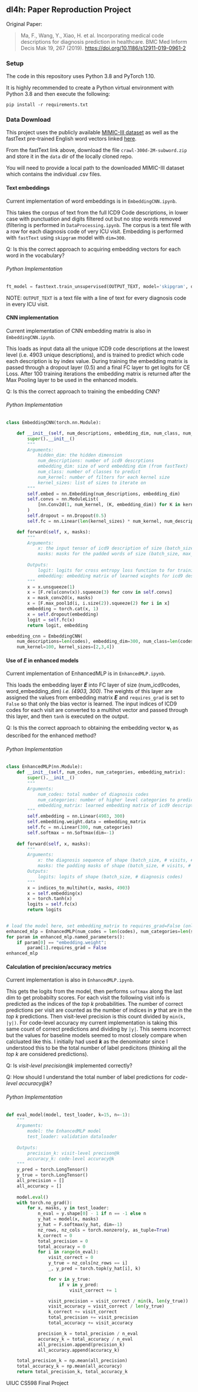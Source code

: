 ## dl4h: Paper Reproduction Project

Original Paper:
>Ma, F., Wang, Y., Xiao, H. et al. Incorporating medical code descriptions for diagnosis prediction in healthcare. BMC Med Inform Decis Mak 19, 267 (2019). https://doi.org/10.1186/s12911-019-0961-2

### Setup
The code in this repository uses Python 3.8 and PyTorch 1.10.

It is highly recommended to create a Python virtual environment with Python 3.8 and then execute the following:

`pip install -r requirements.txt`


### Data Download
This project uses the publicly available [MIMIC-III dataset](https://mimic.mit.edu/docs/iii/) as well as the fastText pre-trained English word vectors linked [here](https://fasttext.cc/docs/en/english-vectors.html).

From the fastText link above, download the file `crawl-300d-2M-subword.zip` and store it in the `data` dir of the locally cloned repo.

You will need to provide a local path to the downloaded MIMIC-III dataset which contains the individual .csv files.


#### Text embeddings
Current implementation of word embeddings is in `EmbeddingCNN.ipynb`.

This takes the corpus of text from the full ICD9 Code descriptions, in lower case with punctuation and digits filtered out but no stop words removed (filtering is performed in `DataProcessing.ipynb`. The corpus is a text file with a row for each diagnosis code of very ICU visit. Embedding is performed with `fastText` using `skipgram` model with `dim=300`. 

Q: Is this the correct approach to acquiring embedding vectors for each word in the vocabulary?

###### *Python Implementation*
```python
ft_model = fasttext.train_unsupervised(OUTPUT_TEXT, model='skipgram', dim=300, minCount=1)
```
NOTE: `OUTPUT_TEXT` is a text file with a line of text for every diagnosis code in every ICU visit.

#### CNN implementation
Current implementation of CNN embedding matrix is also in `EmbeddingCNN.ipynb`.

This loads as input data all the unique ICD9 code descriptions at the lowest level (i.e. 4903 unique descriptions), and is trained to predict which code each description is by index value. During training the embedding matrix is passed through a dropout layer (0.5) and a final FC layer to get logits for CE Loss. After 100 training iterations the embedding matrix is returned after the Max Pooling layer to be used in the enhanced models.

Q: Is this the correct approach to training the embedding CNN?
###### *Python Implementation*
```python
class EmbeddingCNN(torch.nn.Module):

    def __init__(self, num_descriptions, embedding_dim, num_class, num_kernel, kernel_sizes):
        super().__init__()
        """
        Arguments:
            hidden_dim: the hidden dimension
            num_descriptions: number of icd9 descrptions
            embedding_dim: size of word embedding dim (from fastText)
            num_class: number of classes to predict
            num_kernel: number of filters for each kernel size
            kernel_sizes: list of sizes to iterate on
        """
        self.embed = nn.Embedding(num_descriptions, embedding_dim)
        self.convs = nn.ModuleList(
            [nn.Conv2d(1, num_kernel, (K, embedding_dim)) for K in kernel_sizes]
        )
        self.dropout = nn.Dropout(0.5)
        self.fc = nn.Linear(len(kernel_sizes) * num_kernel, num_descriptions)

    def forward(self, x, masks):
        """
        Arguments:
            x: the input tensor of icd9 description of size (batch_size, max_num_words, word_embedding_dim) 
            masks: masks for the padded words of size (batch_size, max_num_words, word_embedding_dim)
        
        Outputs:
            logit: logits for cross entropy loss function to for training iterations
            embedding: embedding matrix of learned wieghts for icd9 descriptions
        """
        x = x.unsqueeze(1)
        x = [F.relu(conv(x)).squeeze(3) for conv in self.convs]
        x = mask_conv2d(x, masks)
        x = [F.max_pool1d(i, i.size(2)).squeeze(2) for i in x]
        embedding = torch.cat(x, 1)
        x = self.dropout(embedding)
        logit = self.fc(x)
        return logit, embedding

embedding_cnn = EmbeddingCNN(
    num_descriptions=len(codes), embedding_dim=300, num_class=len(codes),
    num_kernel=100, kernel_sizes=[2,3,4])
```
#### Use of ***E*** in enhanced models
Current implementation of EnhancedMLP is in `EnhancedMLP.ipynb`.

This loads the embedding layer ***E*** into FC layer of size (num_icd9codes, word_embedding_dim) *i.e. (4903, 300)*. The weights of this layer are assigned the values from embedding matrix ***E*** and `requires_grad` is set to `False` so that only the bias vector is learned. The input indices of ICD9 codes for each visit are converted to a multihot vector and passed through this layer, and then `tanh` is executed on the output.

Q: Is this the correct approach to obtaining the embedding vector **v**<sub>t</sub> as described for the enhanced method?

###### *Python Implementation*
```python
class EnhancedMLP(nn.Module):
    def __init__(self, num_codes, num_categories, embedding_matrix):
        super().__init__()
        """
        Arguments:
            num_codes: total number of diagnosis codes
            num_categories: number of higher level categories to predict
            embedding_matrix: learned embedding matrix of icd9 descriptions
        """
        self.embedding = nn.Linear(4903, 300)
        self.embedding.weight.data = embedding_matrix
        self.fc = nn.Linear(300, num_categories)
        self.softmax = nn.Softmax(dim=-1)
        
    def forward(self, x, masks):
        """
        Arguments:
            x: the diagnosis sequence of shape (batch_size, # visits, # diagnosis codes)
            masks: the padding masks of shape (batch_size, # visits, # diagnosis codes)
        Outputs:
            logits: logits of shape (batch_size, # diagnosis codes)
        """
        x = indices_to_multihot(x, masks, 4903)
        x = self.embedding(x)
        x = torch.tanh(x)
        logits = self.fc(x)
        return logits
    

# load the model here, set embedding_matrix to requires_grad=False (only learn bias vector)
enhanced_mlp = EnhancedMLP(num_codes = len(codes), num_categories=len(sub_categories), embedding_matrix=embedding_matrix)
for param in enhanced_mlp.named_parameters():
    if param[0] == "embedding.weight":
        param[1].requires_grad = False
enhanced_mlp
```
#### Calculation of precision/accuracy metrics
Current implementation is also in `EnhancedMLP.ipynb`.

This gets the logits from the model, then performs `softmax` along the last dim to get probabilty scores. For each visit the following visit info is predicted as the indices of the *top k* probabilities. The number of correct predictions per visit are counted as the number of indices in ***y*** that are in the *top k* predictions. Then visit-level precision is this count divided by `min(k, |y|)`. For code-level accuracy my current implementation is taking this same count of correct predictions and dividing by `|y|`. This seems incorrect but the values for baseline models seemed to most closely compare when calcluated like this. I initially had used ***k*** as the denominator since I understood this to be the total number of label predicitons (thinking all the *top k* are considered predictions).

Q: Is *visit-level precision@k* implemented correctly?

Q: How should I understand the total number of label predictions for *code-level accuracy@k*?

###### *Python Implementation*
```python
def eval_model(model, test_loader, k=15, n=-1):
    """
    Arguments:
        model: the EnhancedMLP model
        test_loader: validation dataloader
        
    Outputs:
        precision_k: visit-level precison@k
        accuracy_k: code-level accuracy@k
    """
    y_pred = torch.LongTensor()
    y_true = torch.LongTensor()
    all_precision = []
    all_accuracy = []
    
    model.eval()
    with torch.no_grad():
        for x, masks, y in test_loader:
            n_eval = y.shape[0] - 1 if n == -1 else n
            y_hat = model(x, masks)
            y_hat = F.softmax(y_hat, dim=-1)
            nz_rows, nz_cols = torch.nonzero(y, as_tuple=True)
            k_correct = 0
            total_precision = 0
            total_accuracy = 0
            for i in range(n_eval):
                visit_correct = 0
                y_true = nz_cols[nz_rows == i]
                _, y_pred = torch.topk(y_hat[i], k)

                for v in y_true:
                    if v in y_pred:
                        visit_correct += 1

                visit_precision = visit_correct / min(k, len(y_true))
                visit_accuracy = visit_correct / len(y_true)
                k_correct += visit_correct
                total_precision += visit_precision
                total_accuracy += visit_accuracy

            precision_k = total_precision / n_eval
            accuracy_k = total_accuracy / n_eval
            all_precision.append(precision_k)
            all_accuracy.append(accuracy_k)

    total_precision_k = np.mean(all_precision)
    total_accuracy_k = np.mean(all_accuracy)
    return total_precision_k, total_accuracy_k
```




UIUC CS598 Final Project
